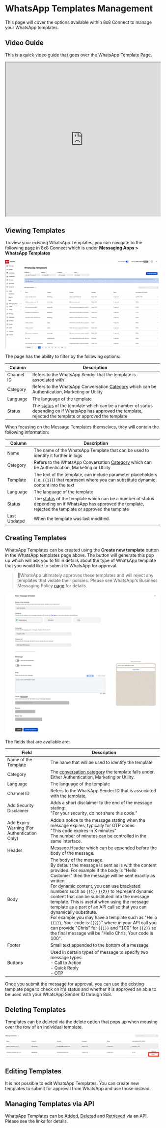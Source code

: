 # WhatsApp Templates Management

This page will cover the options available within 8x8 Connect to manage your WhatsApp templates.

## Video Guide

This is a quick video guide that goes over the WhatsApp Template Page.

<iframe
  src="https://www.youtube.com/embed/MmshpMjE1rg?si=MQ62RQewQYGwz4rz"
  height="500px"
  width="100%"
  allow="picture-in-picture; web-share"
  allowFullScreen>
</iframe>

## Viewing Templates

To view your existing WhatsApp Templates, you can navigate to the following [page](https://connect.8x8.com/chat/templates) in 8x8 Connect which is under **Messaging Apps > WhatsApp Templates**

![image](../images/5c50b3d-image.png)

The page has the ability to filter by the following options:

| Column | Description |
| --- | --- |
| Channel ID | Refers to the WhatsApp Sender that the template is associated with |
| Category | Refers to the WhatsApp Conversation [Category](https://developers.facebook.com/docs/whatsapp/business-management-api/message-templates#template-categories) which can be Authentication, Marketing or Utility |
| Language | The language of the template |
| Status | The [status](https://developers.facebook.com/docs/whatsapp/message-templates/guidelines/#statuses) of the template which can be a number of status depending on if WhatsApp has approved the template, rejected the template or approved the template |

When focusing on the Message Templates themselves, they will contain the following information:

| Column | Description |
| --- | --- |
| Name | The name of the WhatsApp Template that can be used to identify it further in logs |
| Category | Refers to the WhatsApp Conversation [Category](https://developers.facebook.com/docs/whatsapp/business-management-api/message-templates#template-categories) which can be Authentication, Marketing or Utility |
| Template | The text of the template, can include parameter placeholders (i.e. `{{1}}`) that represent where you can substitute dynamic content into the text |
| Language | The language of the template |
| Status | The [status](https://developers.facebook.com/docs/whatsapp/message-templates/guidelines/#statuses) of the template which can be a number of status depending on if WhatsApp has approved the template, rejected the template or approved the template |
| Last Updated | When the template was last modified. |

## Creating Templates

WhatsApp Templates can be created using the **Create new template** button in the WhatsApp templates page above. The button will generate this pop up which will ask you to fill in details about the type of WhatsApp template that you would like to submit to WhatsApp for approval.

> 📘WhatsApp ultimately approves these templates and will reject any templates that violate their policies. Please see WhatsApp's Business Messaging Policy [page](https://business.whatsapp.com/policy) for details.
>
>

![image](../images/619ec84-image.png)

The fields that are available are:

| Field | Description |
| --- | --- |
| Name of the Template | The name that will be used to identify the template |
| Category | The [conversation category](https://developers.facebook.com/docs/whatsapp/pricing#conversation-categories) the template falls under. Either Authentication, Marketing or Utility. |
| Language | The language of the template |
| Channel ID | Refers to the WhatsApp Sender ID that is associated with the template. |
| Add Security Disclaimer | Adds a short disclaimer to the end of the message stating:<br>"For your security, do not share this code." |
| Add Expiry Warning (For Authentication Only) | Adds a notice to the message stating when the message expires, typically for OTP codes:<br>"This code expires in X minutes"<br>The number of minutes can be controlled in the same interface. |
| Header | Message Header which can be appended before the body of the message.  |
| Body | The body of the message.<br>By default the message is sent as is with the content provided. For example if the body is "Hello Customer" then the message will be sent exactly as written.<br>For dynamic content, you can use bracketed numbers such as `{{1}}` `{{2}}` to represent dynamic content that can be substituted into the message template. This is useful when using the message template as a part of an API call so that you can dynamically substitute.<br>For example you may have a template such as "Hello `{{1}}`, Your code is `{{2}}`" where in your API call you can provide "Chris" for `{{1}}` and "100" for `{{2}}` so the final message will be "Hello Chris, Your code is 100". |
| Footer | Small text appended to the bottom of a message. |
| Buttons | Used in certain types of message to specify two message types:<br>- Call to Action<br>- Quick Reply<br>- OTP |

Once you submit the message for approval, you can use the existing template page to check on it's status and whether it is approved an able to be used with your WhatsApp Sender ID through 8x8.

## Deleting Templates

Templates can be deleted via the delete option that pops up when mousing over the row of an individual template.

![image](../images/156ce08-image.png)

## Editing Templates

It is not possible to edit WhatsApp Templates. You can create new templates to submit for approval from WhatsApp and use those instead.

## Managing Templates via API

WhatsApp Templates can be [Added](/connect/reference/add-whatsapp-template), [Deleted](/connect/reference/remove-wa-template) and [Retrieved](/connect/reference/get-whatsapp-templates) via an API. Please see the links for details.

